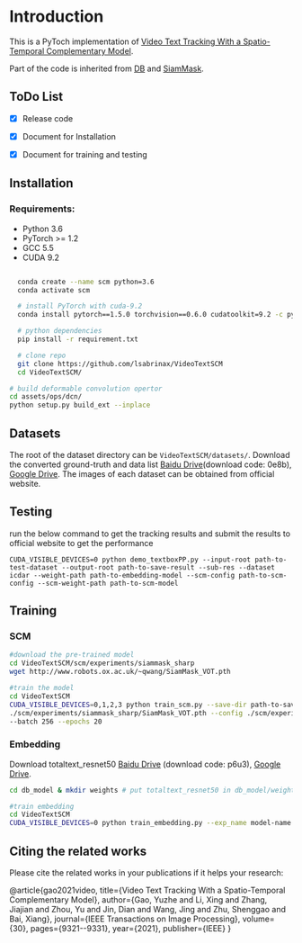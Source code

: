 

# Introduction
This is a PyToch implementation of [Video Text Tracking With a Spatio-Temporal Complementary Model](https://arxiv.org/abs/2111.04987). 

Part of the code is inherited from [DB](https://github.com/MhLiao/DB) and [SiamMask](https://github.com/foolwood/SiamMask).
## ToDo List

- [x] Release code
- [x] Document for Installation
- [x] Document for training and testing 



## Installation

### Requirements:
- Python 3.6
- PyTorch >= 1.2 
- GCC 5.5
- CUDA 9.2


```bash

  conda create --name scm python=3.6
  conda activate scm

  # install PyTorch with cuda-9.2
  conda install pytorch==1.5.0 torchvision==0.6.0 cudatoolkit=9.2 -c pytorch

  # python dependencies
  pip install -r requirement.txt

  # clone repo
  git clone https://github.com/lsabrinax/VideoTextSCM
  cd VideoTextSCM/

# build deformable convolution opertor
cd assets/ops/dcn/
python setup.py build_ext --inplace
```



## Datasets
The root of the dataset directory can be ```VideoTextSCM/datasets/```.
Download the converted ground-truth and data list [Baidu Drive](https://pan.baidu.com/s/1-r084b6l58Rhe__1SCBo6Q)(download code: 0e8b), [Google Drive](https://drive.google.com/drive/folders/13GkcaSLsXxTCbuFwUAHvBfbB6DB-5Fwq?usp=sharing). The images of each dataset can be obtained from official website.


## Testing
run the below command to get the tracking results and submit the results to official website to get the performance

```CUDA_VISIBLE_DEVICES=0 python demo_textboxPP.py --input-root path-to-test-dataset --output-root path-to-save-result --sub-res --dataset icdar --weight-path path-to-embedding-model --scm-config path-to-scm-config --scm-weight-path path-to-scm-model```


## Training
### SCM
```bash
#download the pre-trained model
cd VideoTextSCM/scm/experiments/siammask_sharp
wget http://www.robots.ox.ac.uk/~qwang/SiamMask_VOT.pth

#train the model
cd VideoTextSCM
CUDA_VISIBLE_DEVICES=0,1,2,3 python train_scm.py --save-dir path-to-save-scm-model --pretrained \
./scm/experiments/siammask_sharp/SiamMask_VOT.pth --config ./scm/experiments/siammask_sharp/config_icdar.json \
--batch 256 --epochs 20
```

### Embedding
Download totaltext_resnet50 [Baidu Drive](https://pan.baidu.com/s/1vxcdpOswTK6MxJyPIJlBkA) (download code: p6u3), [Google Drive](https://drive.google.com/open?id=1T9n0HTP3X3Y_nJ0D1ekMhCQRHntORLJG).
```bash
cd db_model & mkdir weights # put totaltext_resnet50 in db_model/weights

#train embedding
cd VideoTextSCM
CUDA_VISIBLE_DEVICES=0 python train_embedding.py --exp_name model-name --batch_size 3 --num_workers 8 --lr 0.0005
```



## Citing the related works

Please cite the related works in your publications if it helps your research:

  @article{gao2021video,
    title={Video Text Tracking With a Spatio-Temporal Complementary Model},
    author={Gao, Yuzhe and Li, Xing and Zhang, Jiajian and Zhou, Yu and Jin, Dian and Wang, Jing and Zhu, Shenggao and Bai, Xiang},
    journal={IEEE Transactions on Image Processing},
    volume={30},
    pages={9321--9331},
    year={2021},
    publisher={IEEE}
  }



